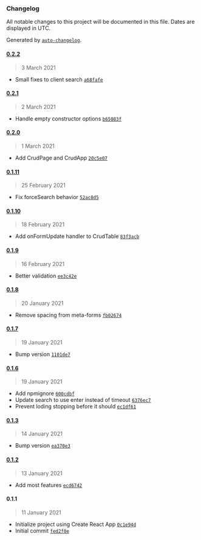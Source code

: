 ### Changelog

All notable changes to this project will be documented in this file. Dates are displayed in UTC.

Generated by [`auto-changelog`](https://github.com/CookPete/auto-changelog).

#### [0.2.2](https://github.com/MarcoABCardoso/carbon-crud-react/compare/0.2.1...0.2.2)

> 3 March 2021

- Small fixes to client search [`a68fafe`](https://github.com/MarcoABCardoso/carbon-crud-react/commit/a68fafeec98cfd3fd38cc151a9b7d69f5e250754)

#### [0.2.1](https://github.com/MarcoABCardoso/carbon-crud-react/compare/0.2.0...0.2.1)

> 2 March 2021

- Handle empty constructor options [`b65083f`](https://github.com/MarcoABCardoso/carbon-crud-react/commit/b65083fff6a865d09a7613138f4627e07e55c6cf)

#### [0.2.0](https://github.com/MarcoABCardoso/carbon-crud-react/compare/0.1.11...0.2.0)

> 1 March 2021

- Add CrudPage and CrudApp [`20c5e07`](https://github.com/MarcoABCardoso/carbon-crud-react/commit/20c5e070c964618b58c6ba018cc2ac2b6bc97454)

#### [0.1.11](https://github.com/MarcoABCardoso/carbon-crud-react/compare/0.1.10...0.1.11)

> 25 February 2021

- Fix forceSearch behavior [`52ac8d5`](https://github.com/MarcoABCardoso/carbon-crud-react/commit/52ac8d52574ced850fe42505be90575a137a5a9f)

#### [0.1.10](https://github.com/MarcoABCardoso/carbon-crud-react/compare/0.1.9...0.1.10)

> 18 February 2021

- Add onFormUpdate handler to CrudTable [`83f3acb`](https://github.com/MarcoABCardoso/carbon-crud-react/commit/83f3acb1bfeda859f7d8dfbf651af1e696c9ba29)

#### [0.1.9](https://github.com/MarcoABCardoso/carbon-crud-react/compare/0.1.8...0.1.9)

> 16 February 2021

- Better validation [`ee3c42e`](https://github.com/MarcoABCardoso/carbon-crud-react/commit/ee3c42eecf4aca6f7f9715a1d9738140247963b2)

#### [0.1.8](https://github.com/MarcoABCardoso/carbon-crud-react/compare/0.1.7...0.1.8)

> 20 January 2021

- Remove spacing from meta-forms [`fb02674`](https://github.com/MarcoABCardoso/carbon-crud-react/commit/fb02674e6b86dd4c53d7a581100ed564f232a440)

#### [0.1.7](https://github.com/MarcoABCardoso/carbon-crud-react/compare/0.1.6...0.1.7)

> 19 January 2021

- Bump version [`1101de7`](https://github.com/MarcoABCardoso/carbon-crud-react/commit/1101de767a8dd2863c48894525abcb5352adbaac)

#### [0.1.6](https://github.com/MarcoABCardoso/carbon-crud-react/compare/0.1.3...0.1.6)

> 19 January 2021

- Add npmignore [`600cdbf`](https://github.com/MarcoABCardoso/carbon-crud-react/commit/600cdbfec31059efc7ccc0e27af5e4bf25a71d85)
- Update search to use enter instead of timeout [`6376ec7`](https://github.com/MarcoABCardoso/carbon-crud-react/commit/6376ec7aa8d3f861498fbdddb36810d982508bd1)
- Prevent loding stopping before it should [`ec1df61`](https://github.com/MarcoABCardoso/carbon-crud-react/commit/ec1df618f05792c35be0981d5535f7eb7857d258)

#### [0.1.3](https://github.com/MarcoABCardoso/carbon-crud-react/compare/0.1.2...0.1.3)

> 14 January 2021

- Bump version [`ea370e3`](https://github.com/MarcoABCardoso/carbon-crud-react/commit/ea370e3d8c8da5035067c23ae8ad96cd9e290e87)

#### [0.1.2](https://github.com/MarcoABCardoso/carbon-crud-react/compare/0.1.1...0.1.2)

> 13 January 2021

- Add most features [`ecd6742`](https://github.com/MarcoABCardoso/carbon-crud-react/commit/ecd674275c9ac5384f0d43833e66c85023398d51)

#### 0.1.1

> 11 January 2021

- Initialize project using Create React App [`0c1e94d`](https://github.com/MarcoABCardoso/carbon-crud-react/commit/0c1e94d1f5356f8e18daeed0dac4d1d962b5bdcb)
- Initial commit [`fed2f0e`](https://github.com/MarcoABCardoso/carbon-crud-react/commit/fed2f0e8e87bfbd17f5991c80a14636e65d6173d)
